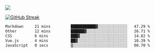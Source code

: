 ![](http://github-profile-summary-cards.vercel.app/api/cards/profile-details?username=sivori&theme=nightowl)

<a href="https://git.io/streak-stats"><img src="https://streak-stats.demolab.com?user=sivori&theme=nightowl&card_width=700&card_height=200" alt="GitHub Streak" /></a>

<!--START_SECTION:waka-->

```txt
Markdown     21 mins         ███████████▓░░░░░░░░░░░░░   47.29 %
Other        12 mins         ██████▓░░░░░░░░░░░░░░░░░░   26.71 %
CSS          6 mins          ███▓░░░░░░░░░░░░░░░░░░░░░   14.82 %
Vue.js       4 mins          ██▓░░░░░░░░░░░░░░░░░░░░░░   10.39 %
JavaScript   0 secs          ▒░░░░░░░░░░░░░░░░░░░░░░░░   00.70 %
```

<!--END_SECTION:waka-->
